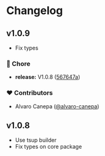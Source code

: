 # Changelog


## v1.0.9
- Fix types

### 🏡 Chore

- **release:** V1.0.8 ([567647a](https://github.com/planetadeleste/pinia-orm-core/commit/567647a))

### ❤️ Contributors

- Alvaro Canepa ([@alvaro-canepa](http://github.com/alvaro-canepa))

## v1.0.8
- Use tsup builder
- Fix types on core package

